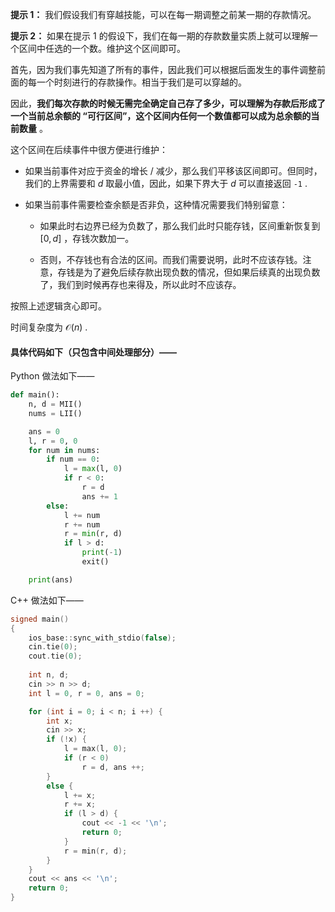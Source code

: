 **提示 1：** 我们假设我们有穿越技能，可以在每一期调整之前某一期的存款情况。

**提示 2：** 如果在提示 1 的假设下，我们在每一期的存款数量实质上就可以理解一个区间中任选的一个数。维护这个区间即可。

首先，因为我们事先知道了所有的事件，因此我们可以根据后面发生的事件调整前面的每一个时刻进行的存款操作。相当于我们是可以穿越的。

因此，**我们每次存款的时候无需完全确定自己存了多少，可以理解为存款后形成了一个当前总余额的 “可行区间”，这个区间内任何一个数值都可以成为总余额的当前数量** 。

这个区间在后续事件中很方便进行维护：

- 如果当前事件对应于资金的增长 / 减少，那么我们平移该区间即可。但同时，我们的上界需要和 $d$ 取最小值，因此，如果下界大于 $d$ 可以直接返回 `-1` .

- 如果当前事件需要检查余额是否非负，这种情况需要我们特别留意：

    - 如果此时右边界已经为负数了，那么我们此时只能存钱，区间重新恢复到 $[0,d]$ ，存钱次数加一。

    - 否则，不存钱也有合法的区间。而我们需要说明，此时不应该存钱。注意，存钱是为了避免后续存款出现负数的情况，但如果后续真的出现负数了，我们到时候再存也来得及，所以此时不应该存。

按照上述逻辑贪心即可。

时间复杂度为 $\mathcal{O}(n)$ .

#### 具体代码如下（只包含中间处理部分）——

Python 做法如下——

```Python []
def main():
    n, d = MII()
    nums = LII()

    ans = 0
    l, r = 0, 0
    for num in nums:
        if num == 0:
            l = max(l, 0)
            if r < 0:
                r = d
                ans += 1
        else:
            l += num
            r += num
            r = min(r, d)
            if l > d:
                print(-1)
                exit()

    print(ans)
```

C++ 做法如下——

```cpp []
signed main()
{
    ios_base::sync_with_stdio(false);
    cin.tie(0);
    cout.tie(0);
    
    int n, d;
    cin >> n >> d;
    int l = 0, r = 0, ans = 0;

    for (int i = 0; i < n; i ++) {
        int x;
        cin >> x;
        if (!x) {
            l = max(l, 0);
            if (r < 0) 
                r = d, ans ++;
        }
        else {
            l += x;
            r += x;
            if (l > d) {
                cout << -1 << '\n';
                return 0;
            }
            r = min(r, d);
        }
    }
    cout << ans << '\n';
    return 0;
}
```